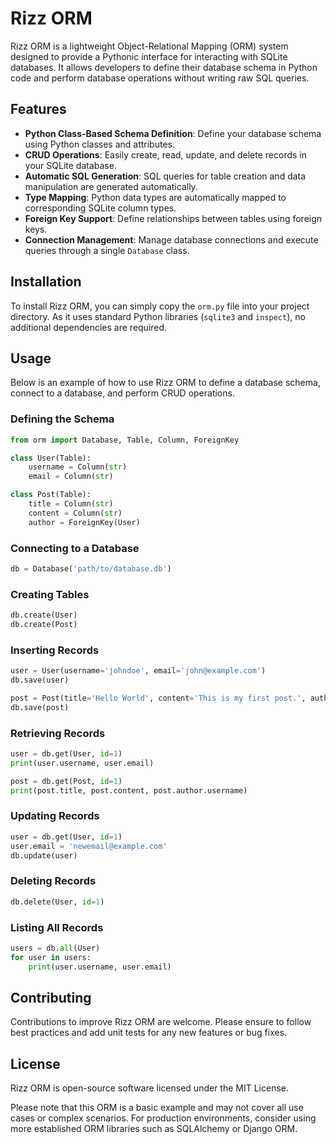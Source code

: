 # Rizz ORM

Rizz ORM is a lightweight Object-Relational Mapping (ORM) system designed to provide a Pythonic interface for interacting with SQLite databases. It allows developers to define their database schema in Python code and perform database operations without writing raw SQL queries.

## Features

- **Python Class-Based Schema Definition**: Define your database schema using Python classes and attributes.
- **CRUD Operations**: Easily create, read, update, and delete records in your SQLite database.
- **Automatic SQL Generation**: SQL queries for table creation and data manipulation are generated automatically.
- **Type Mapping**: Python data types are automatically mapped to corresponding SQLite column types.
- **Foreign Key Support**: Define relationships between tables using foreign keys.
- **Connection Management**: Manage database connections and execute queries through a single `Database` class.

## Installation

To install Rizz ORM, you can simply copy the `orm.py` file into your project directory. As it uses standard Python libraries (`sqlite3` and `inspect`), no additional dependencies are required.

## Usage

Below is an example of how to use Rizz ORM to define a database schema, connect to a database, and perform CRUD operations.

### Defining the Schema

```python
from orm import Database, Table, Column, ForeignKey

class User(Table):
    username = Column(str)
    email = Column(str)

class Post(Table):
    title = Column(str)
    content = Column(str)
    author = ForeignKey(User)
```

### Connecting to a Database

```python
db = Database('path/to/database.db')
```

### Creating Tables

```python
db.create(User)
db.create(Post)
```

### Inserting Records

```python
user = User(username='johndoe', email='john@example.com')
db.save(user)

post = Post(title='Hello World', content='This is my first post.', author=user)
db.save(post)
```

### Retrieving Records

```python
user = db.get(User, id=1)
print(user.username, user.email)

post = db.get(Post, id=1)
print(post.title, post.content, post.author.username)
```

### Updating Records

```python
user = db.get(User, id=1)
user.email = 'newemail@example.com'
db.update(user)
```

### Deleting Records

```python
db.delete(User, id=1)
```

### Listing All Records

```python
users = db.all(User)
for user in users:
    print(user.username, user.email)
```

## Contributing

Contributions to improve Rizz ORM are welcome. Please ensure to follow best practices and add unit tests for any new features or bug fixes.

## License

Rizz ORM is open-source software licensed under the MIT License.

Please note that this ORM is a basic example and may not cover all use cases or complex scenarios. For production environments, consider using more established ORM libraries such as SQLAlchemy or Django ORM.
